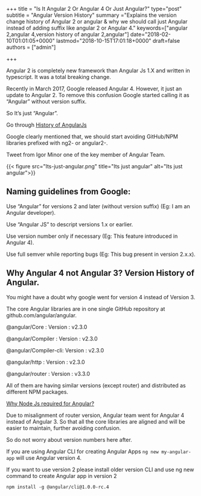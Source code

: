 +++
title = "Is It Angular 2 Or Angular 4 Or Just Angular?"
type="post"
subtitle = "Angular Version History"
summary ="Explains the version change history of Angular 2 or angular &amp; why we should call just Angular instead of adding suffix like angular 2 or Angular 4."
keywords=["angular 2,angular 4,version history of angular 2,angular"]
date="2018-02-10T01:01:05+0000"
lastmod="2018-10-15T17:01:18+0000"
draft=false
authors = ["admin"]

+++

Angular 2 is completely new framework than Angular Js 1.X and written in typescript. It was a total breaking change.

Recently in March 2017, Google released Angular 4. However, it just an update to Angular 2. To remove this confusion Google started calling it as “Angular” without version suffix.

So It’s just “Angular”.

Go through [History of AngularJs](http://www.angularjswiki.com/angularjs/history-of-angularjs/)

Google clearly mentioned that, we should start avoiding GitHub/NPM libraries prefixed with ng2- or angular2-.

Tweet from Igor Minor one of the key member of Angular Team.

{{< figure src="Its-just-angular.png" title="Its just angular" alt="Its just angular">}} 

## Naming guidelines from Google:

Use “Angular” for versions 2 and later (without version suffix) (Eg: I am an Angular developer).

Use “Angular JS” to descript versions 1.x or earlier.

Use version number only if necessary (Eg: This feature introduced in Angular 4).

Use full semver while reporting bugs (Eg: This bug present in version 2.x.x).

## Why Angular 4 not Angular 3? Version History of Angular.

You might have a doubt why google went for version 4 instead of Version 3.

The core Angular libraries are in one single GitHub repository at github.com/angular/angular.

@angular/Core : Version : v2.3.0

@angular/Compiler : Version : v2.3.0

@angular/Compiler-cli: Version : v2.3.0

@angular/http : Version : v2.3.0

@angular/router : Version : v3.3.0

All of them are having similar versions (except router) and distributed as different NPM packages.

[Why Node Js required for Angular?](http://www.angularjswiki.com/tutorials/angular/is-node-js-required-for-angular-2-or-angular/)

Due to misalignment of router version, Angular team went for Angular 4 instead of Angular 3. So that all the core libraries are aligned and will be easier to maintain, further avoiding confusion.

So do not worry about version numbers here after.

If you are using Angular CLI for creating Angular Apps `ng new my-angular-app` will use Angular version 4.

If you want to use version 2 please install older version CLI and use ng new command to create Angular app in version 2

`npm install -g @angular/cli@1.0.0-rc.4`